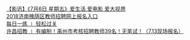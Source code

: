   
[【影讯】《7月6日 星期五》爱生活 爱电影 爱大视界](http://www.dianyue.me/archives/508/lezqziwo7hktdomh/)  
[2018济南槐荫区教师招聘网上报名入口](http://www.dianyue.me/archives/633/0ryym9ny49fbk1no/)  
[每日一练 ∣ 轻松过关](http://www.dianyue.me/archives/299/srauy3j7shrgrvq8/)  
[许昌招教 ∣ 有编制！禹州市考核招聘教师39名！无笔试！（7.13现场报名）](http://www.dianyue.me/archives/512/exxsddvzui8n8pd6/)